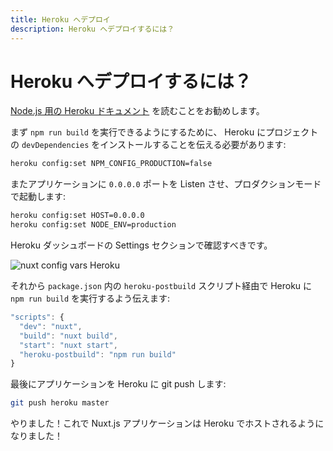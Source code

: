 ```yaml
---
title: Heroku へデプロイ
description: Heroku へデプロイするには？
---
```


<!-- title: Heroku Deployment -->
<!-- description: How to deploy Nuxt.js on Heroku? -->

<!-- # How to deploy on Heroku? -->

# Heroku へデプロイするには？

<!-- We recommend you to read the [Heroku documentation for node.js](https://devcenter.heroku.com/articles/nodejs-support). -->

[Node.js 用の Heroku ドキュメント](https://devcenter.heroku.com/articles/nodejs-support) を読むことをお勧めします。

<!-- First, we need to tell Heroku to install the `devDependencies` of the project (to be able to launch `npm run build`): -->

まず `npm run build` を実行できるようにするために、 Heroku にプロジェクトの `devDependencies` をインストールすることを伝える必要があります:

```bash
heroku config:set NPM_CONFIG_PRODUCTION=false
```

<!-- Also, we want our application to listen on the port `0.0.0.0` and run in production mode: -->

またアプリケーションに `0.0.0.0` ポートを Listen させ、プロダクションモードで起動します:

```bash
heroku config:set HOST=0.0.0.0
heroku config:set NODE_ENV=production
```

<!-- You should see this in your Heroku dashboard (Settings section): -->

Heroku ダッシュボードの Settings セクションで確認すべきです。

 ![nuxt config vars Heroku](https://i.imgur.com/EEKl6aS.png)

<!-- Then, we tell Heroku to launch `npm run build` via the `heroku-postbuild` script in our `package.json`: -->

それから `package.json` 内の `heroku-postbuild` スクリプト経由で Heroku に `npm run build` を実行するよう伝えます:

```js
"scripts": {
  "dev": "nuxt",
  "build": "nuxt build",
  "start": "nuxt start",
  "heroku-postbuild": "npm run build"
}
```

<!-- Finally, we can push the app on Heroku with: -->

最後にアプリケーションを Heroku に git push します:

```bash
git push heroku master
```

<!-- Voilà! Your nuxt.js application is now hosted on Heroku! -->

やりました！これで Nuxt.js アプリケーションは Heroku でホストされるようになりました！
